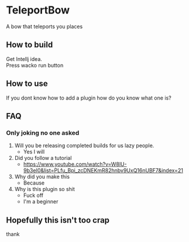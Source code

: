 # TeleportBow
A bow that teleports you places
## How to build
Get Intellj idea.
<br>Press wacko run button
## How to use
If you dont know how to add a plugin how do you know what one is?
## FAQ
### Only joking no one asked

1. Will you be releasing completed builds for us lazy people.
    - Yes I will
2. Did you follow a tutorial
    - https://www.youtube.com/watch?v=W8lU-9b3eI0&list=PLfu_Bpi_zcDNEKmR82hnbv9UxQ16nUBF7&index=21
3. Why did you make this
    - Because
4. Why is this plugin so shit
    - Fuck off
    - I'm a beginner
## Hopefully this isn't too crap
thank
 
